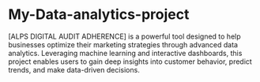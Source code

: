 # My-Data-analytics-project
[ALPS DIGITAL AUDIT ADHERENCE] is a powerful tool designed to help businesses optimize their marketing strategies through advanced data analytics. Leveraging machine learning and interactive dashboards, this project enables users to gain deep insights into customer behavior, predict trends, and make data-driven decisions. 
